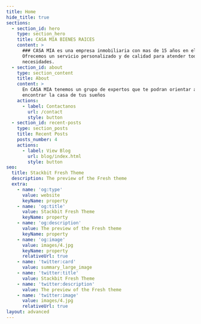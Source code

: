 ```yaml
---
title: Home
hide_title: true
sections:
  - section_id: hero
    type: section_hero
    title: CASA MIA BIENES RAICES
    content: >
      ### CASA MIA es una empresa inmobiliaria con mas de 15 años en el mercado.
      Ofrecemos un servicio personalizado y de calidad para atender todas tus
      necesidades.
  - section_id: about
    type: section_content
    title: About
    content: >
      En CASA MIA tenemos un grupo de expertos que te podran orientar a
      encontrar la casa de tus sueños
    actions:
      - label: Contactanos
        url: /contact
        style: button
  - section_id: recent-posts
    type: section_posts
    title: Recent Posts
    posts_number: 4
    actions:
      - label: View Blog
        url: blog/index.html
        style: button
seo:
  title: Stackbit Fresh Theme
  description: The preview of the Fresh theme
  extra:
    - name: 'og:type'
      value: website
      keyName: property
    - name: 'og:title'
      value: Stackbit Fresh Theme
      keyName: property
    - name: 'og:description'
      value: The preview of the Fresh theme
      keyName: property
    - name: 'og:image'
      value: images/4.jpg
      keyName: property
      relativeUrl: true
    - name: 'twitter:card'
      value: summary_large_image
    - name: 'twitter:title'
      value: Stackbit Fresh Theme
    - name: 'twitter:description'
      value: The preview of the Fresh theme
    - name: 'twitter:image'
      value: images/4.jpg
      relativeUrl: true
layout: advanced
---
```

